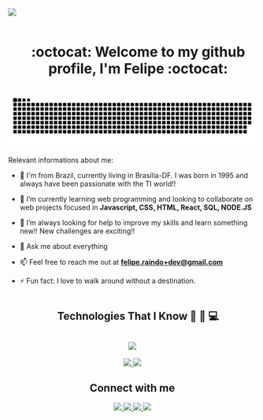<img src="https://user-images.githubusercontent.com/73097560/115834477-dbab4500-a447-11eb-908a-139a6edaec5c.gif">

<div id="user-content-toc">
  <ul align="center">
    <summary>
      <h1 style="display: inline-block"> :octocat: Welcome to my github profile, I'm Felipe :octocat: </h1>
    </summary>
  </ul>
</div>

<div align="center">
  <img  src="https://github.com/1999AZZAR/1999AZZAR/blob/main/resources/img/grid-snake.svg" alt="snake" />
</div>


Relevant informations about me:

- 🌱 I'm from Brazil, currently living in Brasília-DF. I was born in 1995 and always have been passionate with the TI world!!

- 👯 I’m currently learning web programming and looking to collaborate on web projects focused in **Javascript, CSS, HTML, React, SQL, NODE.JS**

- 🤔 I’m always looking for help to improve my skills and learn something new!! New challenges are exciting!!

- 💬 Ask me about everything

- 📫 Feel free to reach me out at **felipe.raindo+dev@gmail.com**

- ⚡ Fun fact: I love to walk around without a destination.


<div id="user-content-toc">
  <ul align="center">
    <summary><h2 style="display: inline-block">Technologies That I Know 👨 🏻‍ 💻</h2></summary>
  </ul>
</div>

<p align="center">
  <a href="https://skillicons.dev">
    <img src="https://skillicons.dev/icons?i=linux,bash,git,github,vscode,html,css,bootstrap,js,react,redux,jest,docker,mysql,nodejs,ts,sequelize,express,regex,python,stackoverflow&perline=14" />
  </a>
</p>

<div align="center">
  <a href="https://github.com/feliperaindo">
    <img height="180em" src="https://github-readme-stats.vercel.app/api?username=feliperaindo&show_icons=true&theme=dark&include_all_commits=true&count_private=true" />
    <img height="180em" src="https://github-readme-stats.vercel.app/api/top-langs/?username=feliperaindo&layout=compact&langs_count=7&theme=dark" />
  </a>
</div>



<h2 align ="center"> Connect with me </h2>
  
<div align ="center">
  <a href="https://www.linkedin.com/in/feliperaindo/" target="_blank">
    <img src="https://img.shields.io/badge/linkedin-%230077B5.svg?&style=for-the-badge&logo=linkedin&logoColor=white" target="_blank">
  </a>
  <a href="https://stackoverflow.com/users/20134282/feliperaindo" target="_blank">
   <img src="https://img.shields.io/badge/stack%20overflow-FE7A16?logo=stack-overflow&logoColor=white&style=for-the-badge" target="_blank">
  </a>
  <a href="https://www.instagram.com/feliperaindo/" target="_blank">
    <img src="https://img.shields.io/badge/instagram-cd486b?logo=instagram&logoColor=white&style=for-the-badge" target="_blank">
  </a> 
  <a href = "mailto:felipe.raindo+dev@gmail.com">
    <img src="https://img.shields.io/badge/-Gmail-%23333?style=for-the-badge&logo=gmail&logoColor=white" target="_blank">
  </a>
</div>
